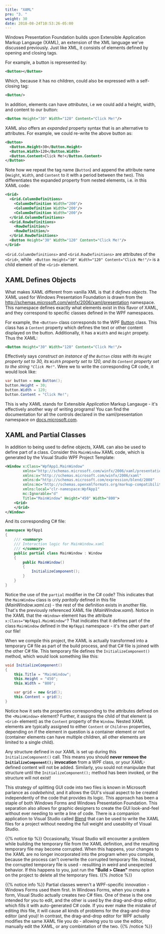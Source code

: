 ```yaml
---
title: "XAML"
pre: "3. "
weight: 30
date: 2018-08-24T10:53:26-05:00
---
```


Windows Presentation Foundation builds upon Extensible Application Markup Langauge (XAML), an extension of the XML language we've discussed previously.  Just like XML, it consists of elements defined by opening and closing tags.

For example, a button is represented by:

```xml
<Button></Button>
```

Which, because it has no children, could also be expressed with a self-closing tag:

```xml
<Button/>
```

In addition, elements can have _attributes_, i.e we could add a height, width, and content to our button:

```xml
<Button Height="30" Width="120" Content="Click Me!"/>
```

XAML also offers an _expanded_ property syntax that is an alternative to attributes.  For example, we could re-write the above button as:

```xml
<Button>
  <Button.Height>30</Button.Height>
  <Button.Width>120</Button.Width>
  <Button.Content>Click Me!</Button.Content>
</Button>
```

Note how we repeat the tag name (`Button`) and append the attribute name (`Height`, `Width`, and `Content` to it with a period between the two).  This differentiates the expanded property from nested elements, i.e. in this XAML code:

```xml
<Grid>
  <Grid.ColumnDefinitions>
    <ColumnDefinition Width="200"/>
    <ColumnDefinition Width="200"/>
    <ColumnDefinition Width="200"/>
  </Grid.ColumnDefinitions>
  <Grid.RowDefinitions>
    <RowDefinition/>
    <RowDefinition/>
  </Grid.RowDefinitions>
  <Button Height="30" Width="120" Content="Click Me!"/>
</Grid>
```

`<Grid.ColumnDefinitions>` and `<Grid.RowDefinitions>` are attributes of the `<Grid>`, while ` <Button Height="30" Width="120" Content="Click Me!"/>` is a child element of the `<Grid>` element.

## XAML Defines Objects

What makes XAML different from vanilla XML is that _it defines objects_.  The XAML used for Windows Presentation Foundation is drawn from the http://schemas.microsoft.com/winfx/2006/xaml/presentation namespace.  This namespace defines exactly what elements exist in this flavor of XAML, and they correspond to specific classes defined in the WPF namespaces.  

For example, the `<Button>` class corresponds to the WPF [Button](https://docs.microsoft.com/en-us/dotnet/api/system.windows.controls.button?view=netcore-3.1) class. This class has a `Content` property which defines the text or other content displayed on the button.  Additionally, it has a `Width` and `Height` propety.  Thus the XAML:

```xml
<Button Height="30" Width="120" Content="Click Me!"/>
```

Effectively says _construct an instance of the `Button` class with its `Height` property set to 30, its `Width` property set to 120, and its `Content` property set to the string `"Click Me!"`_.  Were we to write the corresponding C# code, it would look like:

```C#
var button = new Button();
button.Height = 30;
button.Width = 120;
button.Content = "Click Me!";
```

This is why XAML stands for Extensible _Application_ Markup Langauge - it's effectively another way of writing programs! You can find the documentation for all the controls declared in the xaml/presentation namespace on [docs.microsoft.com](https://docs.microsoft.com/en-us/dotnet/api/system.windows.controls?view=netcore-3.1).

## XAML and Partial Classes 

In addition to being used to define objects, XAML can also be used to define part of a class.  Consider this `MainWindow` XAML code, which is generated by the Visual Studio WPF Project Template:

```xml
<Window x:Class="WpfApp1.MainWindow"
        xmlns="http://schemas.microsoft.com/winfx/2006/xaml/presentation"
        xmlns:x="http://schemas.microsoft.com/winfx/2006/xaml"
        xmlns:d="http://schemas.microsoft.com/expression/blend/2008"
        xmlns:mc="http://schemas.openxmlformats.org/markup-compatibility/2006"
        xmlns:local="clr-namespace:WpfApp1"
        mc:Ignorable="d"
        Title="MainWindow" Height="450" Width="800">
    <Grid>
    </Grid>
</Window>
```

And its corresponding C# file:

```C#
namespace WpfApp1
{
    /// <summary>
    /// Interaction logic for MainWindow.xaml
    /// </summary>
    public partial class MainWindow : Window
    {
        public MainWindow()
        {
            InitializeComponent();
        }
    }
}
```

Notice the use of the `partial` modifier in the C# code?  This indicates that the `MainWindow` class is only _paritally_ defined in this file (_MainWindow.xaml.cs_) - the rest of the definition exists in another file.  That's the previously referenced XAML file (_MainWindow.xaml_).  Notice in the XAML that the `<Window>` element has the attribute `x:Class="WpfApp1.MainWindow"`?  That indicates that it defines part of the class `MainWindow` defined in the `WpfApp1` namespace - it's the other part of our file!

When we compile this project, the XAML is actually transformed into a temporary C# file as part of the build process, and that C# file is joined with the other C# file.  This temporary file defines the `InitializeComponent()` method, which would look something like this:

```C#
void InitializeComponent() 
{
    this.Title = "MainWindow";
    this.Height = "450";
    this.Width = "800";

    var grid = new Grid();
    this.Content = grid();
}
```

Notice how it sets the properties corresponding to the attributes defined on the `<MainWindow>` element?  Further, it assigns the child of that element (a `<Grid>` element) as the `Content` property of the `Window`.  Nested XAML elements are typically assigned to either `Content` or `Children` properties, depending on if the element in question is a container element or not (container elements can have multiple children, all other elements are limited to a single child).

Any structure defined in our XAML is set up during this `InitializeComponent()` call.  This means you should **never remove the `InitializeComponent();` invocation** from a WPF class, or your XAML-defined content will not be added.  Similarly, you sould not manipulate that structure until the `InitializeComponent();` method has been invoked, or the structure will not exist!

This strategy of splitting GUI code into two files is known in Microsoft parlance as _codebehind_, and it allows the GUI's visual aspect to be created independently of the code that provides its logic.  This approach has been a staple of both Windows Forms and Windows Presentation Foundation.  This separation also allows for graphic designers to create the GUI look-and-feel without ever needing to write a line of code.  There is a companion application to Visual Studio called [Blend](https://en.wikipedia.org/wiki/Microsoft_Blend) that can be used to write the XAML files for a project without needing the full weight and useability of Visual Studio.

{{% notice tip %}}
Occasionally, Visual Studio will encounter a problem while building the temporary file from the XAML definition, and the resulting temporary file may become corrupted.  When this happens, your changes to the XAML are no longer incorporated into the program when you compile, because the process can't overwrite the corrupted temporary file.  Instead, the corrupted temporary file is used - resuliting in weird and unexpected behavior.  If this happens to you, just run the **"Build > Clean"** menu option on the project to delete all the temporary files.
{{% /notice %}}

{{% notice info %}}
Partial classes weren't a WPF-specific innovation - Windows Forms used them first.  In Windows Forms, when you create a form, Visual Studio actually creates _two_ C# files.  One of these is the one intended for you to edit, and the other is used by the drag-and-drop editor, which fills it with auto-generated C# code.  If you ever make the mistake of editing _this_ file, it will cause all kinds of problems for the drag-and-drop editor (and you)!  In contrast, the drag-and-drop editor for WPF actually modifies the same XAML file you do - allowing you to use the editor, manually edit the XAML, or any combintation of the two.
{{% /notice %}}
